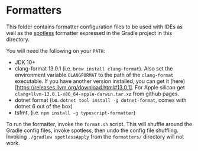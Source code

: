 # Formatters
This folder contains formatter configuration files to be used with IDEs as well as the [spotless](https://github.com/diffplug/spotless/blob/main/plugin-gradle/README.md) formatter expressed in the Gradle project in this directory.

You will need the following on your `PATH`:

- JDK 10+
- clang-format 13.0.1 (i.e. `brew install clang-format`). Also set the environment variable `CLANGFORMAT` to the path of the `clang-format` executable. If you have another version installed, you can get it (here)[https://releases.llvm.org/download.html#13.0.1]. For Apple silicon get `clang+llvm-13.0.1-x86_64-apple-darwin.tar.xz` from github pages.
- dotnet format (i.e. `dotnet tool install -g dotnet-format`, comes with dotnet 6 out of the box)
- tsfmt, (i.e. `npm install -g typescript-formatter`)

To run the formatter, invoke the `format.sh` script. This will shuffle around the Gradle config files, invoke spotless, then undo the config file shuffling. Invoking `./gradlew spotlessApply` from the `formatters/` directory will not work.